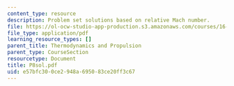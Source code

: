 ```yaml
---
content_type: resource
description: Problem set solutions based on relative Mach number.
file: https://ol-ocw-studio-app-production.s3.amazonaws.com/courses/16-01-unified-engineering-i-ii-iii-iv-fall-2005-spring-2006/e57bfc300ce2948a695083ce20ff3c67_P8sol.pdf
file_type: application/pdf
learning_resource_types: []
parent_title: Thermodynamics and Propulsion
parent_type: CourseSection
resourcetype: Document
title: P8sol.pdf
uid: e57bfc30-0ce2-948a-6950-83ce20ff3c67
---
```

